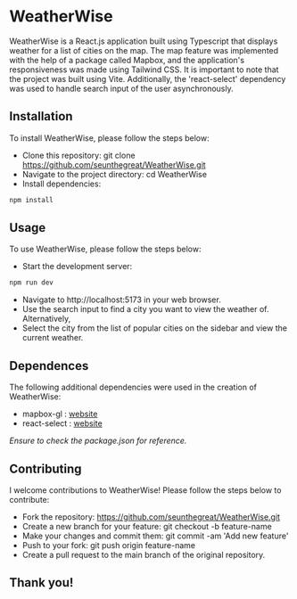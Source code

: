 # WeatherWise

WeatherWise is a React.js application built using Typescript that displays weather for a list of cities on the map. 
The map feature was implemented with the help of a package called Mapbox, and the application's responsiveness was made using Tailwind CSS. 
It is important to note that the project was built using Vite. Additionally, the 'react-select' dependency was used to handle search input 
of the user asynchronously.

## Installation

To install WeatherWise, please follow the steps below:

- Clone this repository: git clone https://github.com/seunthegreat/WeatherWise.git
- Navigate to the project directory: cd WeatherWise
- Install dependencies: 
```javascript
npm install
```

## Usage

To use WeatherWise, please follow the steps below:

- Start the development server: 
```javascript
npm run dev
```
- Navigate to http://localhost:5173 in your web browser.
- Use the search input to find a city you want to view the weather of. Alternatively,
- Select the city from the list of popular cities on the sidebar and view the current weather.

## Dependences

The following additional dependencies were used in the creation of WeatherWise:

- mapbox-gl : [website](https://www.npmjs.com/package/mapbox-gl)
- react-select : [website](https://react-select.com/home)

*Ensure to check the package.json for reference.*


## Contributing
I welcome contributions to WeatherWise! Please follow the steps below to contribute:

- Fork the repository: https://github.com/seunthegreat/WeatherWise.git
- Create a new branch for your feature: git checkout -b feature-name
- Make your changes and commit them: git commit -am 'Add new feature'
- Push to your fork: git push origin feature-name
- Create a pull request to the main branch of the original repository. 

## Thank you!
